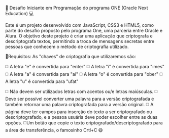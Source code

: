  🚀 Desafio Iniciante em Programação do programa ONE (Oracle Next Education) 💻

Este é um projeto desenvolvido com JavaScript, CSS3 e HTML5, como parte do desafio proposto pelo programa One, uma parceria entre Oracle e Alura. O objetivo deste projeto é criar uma aplicação que criptografa e descriptografa textos, permitindo a troca de mensagens secretas entre pessoas que conhecem o método de criptografia utilizado.

🚦Requisitos:
As "chaves" de criptografia que utilizaremos são:

◻️ A letra "e" é convertida para "enter"
◻️ A letra "i" é convertida para "imes"
◻️ A letra "a" é convertida para "ai"
◻️ A letra "o" é convertida para "ober"
◻️ A letra "u" é convertida para "ufat"

◻️ Não devem ser utilizados letras com acentos ou/e letras maiúsculas.
◻️ Deve ser possível converter uma palavra para a versão criptografada e também retornar uma palavra criptografada para a versão original.
◻️ A página deve ter campos para inserção do texto a ser criptografado ou descriptografado, e a pessoa usuária deve poder escolher entre as duas opções.
◻️Um botão que copie o texto criptografado/descriptografado para a área de transferência, o famosinho Crtl+C 😄 